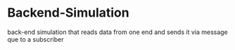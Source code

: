 # Backend-Simulation
back-end simulation that reads data from one end and sends it via message que to a subscriber
